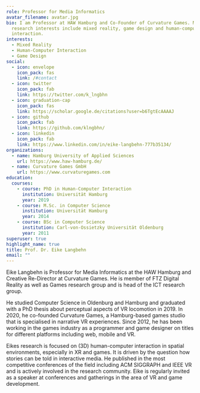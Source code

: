 ```yaml
---
role: Professor for Media Informatics
avatar_filename: avatar.jpg
bio: I am Professor at HAW Hamburg and Co-Founder of Curvature Games. My
  research interests include mixed reality, game design and human-computer
  interaction.
interests:
  - Mixed Reality
  - Human-Computer Interaction
  - Game Design
social:
  - icon: envelope
    icon_pack: fas
    link: /#contact
  - icon: twitter
    icon_pack: fab
    link: https://twitter.com/k_lngbhn
  - icon: graduation-cap
    icon_pack: fas
    link: https://scholar.google.de/citations?user=b6TgtEcAAAAJ
  - icon: github
    icon_pack: fab
    link: https://github.com/klngbhn/
  - icon: linkedin
    icon_pack: fab
    link: https://www.linkedin.com/in/eike-langbehn-777b35134/
organizations:
  - name: Hamburg University of Applied Sciences
    url: https://www.haw-hamburg.de/
  - name: Curvature Games GmbH
    url: https://www.curvaturegames.com
education:
  courses:
    - course: PhD in Human-Computer Interaction
      institution: Universität Hamburg
      year: 2019
    - course: M.Sc. in Computer Science
      institution: Universität Hamburg
      year: 2014
    - course: BSc in Computer Science
      institution: Carl-von-Ossietzky Universität Oldenburg
      year: 2011
superuser: true
highlight_name: true
title: Prof. Dr. Eike Langbehn
email: ""
---
```

Eike Langbehn is Professor for Media Informatics at the HAW Hamburg and Creative Re-Director at Curvature Games. He is member of FTZ Digital Reality as well as Games research group and is head of the ICT research group.

He studied Computer Science in Oldenburg and Hamburg and graduated with a PhD thesis about perceptual aspects of VR locomotion in 2019. In 2020, he co-founded Curvature Games, a Hamburg-based games studio that is specialised in narrative VR experiences. Since 2012, he has been working in the games industry as a programmer and game designer on titles for different platforms including web, mobile and VR.

Eikes research is focused on (3D) human-computer interaction in spatial environments, especially in XR and games. It is driven by the question how stories can be told in interactive media. He published in the most competitive conferences of the field including ACM SIGGRAPH and IEEE VR and is actively involved in the research community. Eike is regularly invited as a speaker at conferences and gatherings in the area of VR and game development.